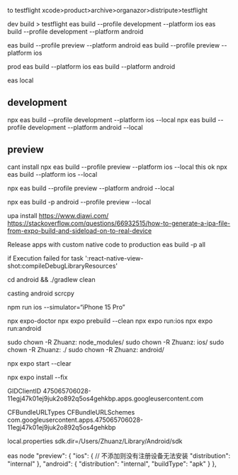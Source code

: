 to testflight
xcode>product>archive>organazor>distripute>testflight


dev build > testflight
eas build --profile development --platform ios
eas build --profile development --platform android


eas build --profile preview --platform android
eas build --profile preview --platform ios

prod
eas build --platform ios
eas build --platform android

eas local
## development
npx eas build --profile development --platform ios --local
npx eas build --profile development --platform android --local
## preview
cant install 
npx eas build --profile preview --platform ios --local
this ok
npx eas build --platform ios --local

npx eas build --profile preview --platform android --local

npx eas build -p android --profile preview --local

upa install
https://www.diawi.com/
https://stackoverflow.com/questions/66932515/how-to-generate-a-ipa-file-from-expo-build-and-sideload-on-to-real-device


Release apps with custom native code to production
eas build -p all

if  Execution failed for task ':react-native-view-shot:compileDebugLibraryResources'

cd android && ./gradlew clean


casting android
scrcpy

npm run ios --simulator=“iPhone 15 Pro”

npx expo-doctor
npx expo prebuild --clean
npx expo run:ios
npx expo run:android



 sudo  chown -R Zhuanz: node_modules/
 sudo  chown -R Zhuanz: ios/
 sudo  chown -R Zhuanz: ./
 sudo  chown -R Zhuanz: android/

 npx expo start --clear

 npx expo install --fix

<!-- google login  -->
<!-- GIDClientID 不用配  login useeffect的时候config动态配置 -->
<!-- !!! important  expo may generate it automatically with useless value!!! -->
 <key>GIDClientID</key>
  <string>475065706028-11egj47k01ej9juk2o892q5os4gehkbp.apps.googleusercontent.com</string>
  


  <key>CFBundleURLTypes</key>
  <array>
    <dict>
      <key>CFBundleURLSchemes</key>
      <array>
        <string>com.googleusercontent.apps.475065706028-11egj47k01ej9juk2o892q5os4gehkbp</string>
    </array>
  </dict>
  </array>


local.properties
sdk.dir=/Users/Zhuanz/Library/Android/sdk


eas node
 "preview": {
      "ios": {
        // 不添加则没有注册设备无法安装 
        "distribution": "internal"
      },
      "android": {
        "distribution": "internal",
        "buildType": "apk"
      }
    },